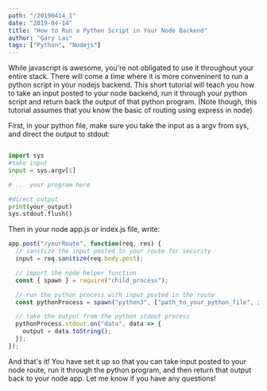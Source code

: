 ```yaml
---
path: "/20190414_1"
date: "2019-04-14"
title: "How to Run a Python Script in Your Node Backend"
author: "Gary Lai"
tags: ["Python", "Nodejs"]
---
```


While javascript is awesome, you're not obligated to use it throughout your entire stack. There will come a time where it is more conveninent to run a python script in your nodejs backend. <i class="em em-robot_face"></i> This short tutorial will teach you how to take an input posted to your node backend, run it through your python script and return back the output of that python program. (Note though, this tutorial assumes that you know the basic of routing using express in node)

First, in your python file, make sure you take the input as a argv from sys, and direct the output to stdout:

```python

import sys
#take input
input = sys.argv[1]

# ... your program here

#direct output
print(your_output)
sys.stdout.flush()

```

Then in your node app.js or index.js file, write:

```javascript
app.post("/yourRoute", function(req, res) {
  // sanitize the input posted to your route for security
  input = req.sanitize(req.body.post);

  // import the node helper function
  const { spawn } = require("child_process");

  // run the python process with input posted in the route
  const pythonProcess = spawn("python3", ["path_to_your_python_file", input]);

  // take the output from the python stdout process
  pythonProcess.stdout.on("data", data => {
    output = data.toString();
  });
});
```

And that's it! You have set it up so that you can take input posted to your node route, run it through the python program, and then return that output back to your node app. Let me know if you have any questions!
